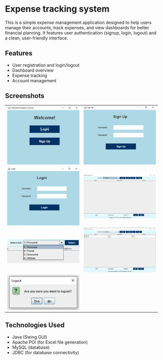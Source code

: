 # Expense tracking system

This is a simple expense management application designed to help users manage their accounts, track expenses, and view dashboards for better financial planning. 
It features user authentication (signup, login, logout) and a clean, user-friendly interface.

## Features

- User registration and login/logout
- Dashboard overview
- Expense tracking
- Account management
 
## Screenshots

<table>
  <tr>
    <td><img src="assets/welcome.png" alt="Welcome" width="300"/></td>
    <td><img src="assets/signup.png" alt="Signup" width="300"/></td>
  </tr>
  <tr>
    <td><img src="assets/login.png" alt="Login" width="300"/></td>
    <td><img src="assets/dashboard.png" alt="Dashboard" width="300"/></td>
  </tr>
  <tr>
    <td><img src="assets/accounts.png" alt="Accounts" width="300"/></td>
    <td><img src="assets/expenses.png" alt="Expenses" width="300"/></td>
  </tr>
  <tr>
    <td><img src="assets/logout.png" alt="Logout" width="300"/></td>
    <td></td>
  </tr>
</table>


## Technologies Used

- Java (Swing GUI)
- Apache POI (for Excel file generation)
- MySQL (database)
- JDBC (for database connectivity)
 
